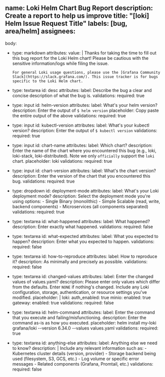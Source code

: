 name: Loki Helm Chart Bug Report
description: Create a report to help us improve
title: "[loki] Helm Issue Request Title"
labels: [bug, area/helm]
assignees:
  - 
body:
  - type: markdown
    attributes:
      value: |
        Thanks for taking the time to fill out this bug report for the Loki Helm chart! Please be cautious with the sensitive information/logs while filing the issue.
        
        For general Loki usage questions, please use the [Grafana Community Slack](https://slack.grafana.com/). This issue tracker is for bugs specific to the Loki Helm chart.
  - type: textarea
    id: desc
    attributes:
      label: Describe the bug a clear and concise description of what the bug is.
    validations:
      required: true

  - type: input
    id: helm-version
    attributes:
      label: What's your helm version?
      description: Enter the output of `$ helm version`
      placeholder: Copy paste the entire output of the above 
    validations:
      required: true
  - type: input
    id: kubectl-version
    attributes:
      label: What's your kubectl version?
      description: Enter the output of `$ kubectl version`
    validations:
      required: true

  - type: input
    id: chart-name
    attributes:
      label: Which chart?
      description: Enter the name of the chart where you encountered this bug (e.g., loki, loki-stack, loki-distributed). Note we only `officially` support the `loki` chart.
      placeholder: loki
    validations:
      required: true

  - type: input
    id: chart-version
    attributes:
      label: What's the chart version?
      description: Enter the version of the chart that you encountered this bug.
    validations:
      required: true

  - type: dropdown
    id: deployment-mode
    attributes:
      label: What's your Loki deployment mode?
      description: Select the deployment mode you're using
      options:
        - Single Binary (monolithic)
        - Simple Scalable (read, write, backend components)
        - Microservices (all components separated)
    validations:
      required: true

  - type: textarea
    id: what-happened
    attributes:
      label: What happened?
      description: Enter exactly what happened.
    validations:
      required: false

  - type: textarea
    id: what-expected
    attributes:
      label: What you expected to happen?
      description: Enter what you expected to happen.
    validations:
      required: false

  - type: textarea
    id: how-to-reproduce
    attributes:
      label: How to reproduce it?
      description: As minimally and precisely as possible.
    validations:
      required: false

  - type: textarea
    id: changed-values
    attributes:
      label: Enter the changed values of values.yaml?
      description: Please enter only values which differ from the defaults. Enter `NONE` if nothing's changed. Include any Loki configuration, storage, authentication, or resource settings you've modified.
      placeholder: |
        loki:
          auth_enabled: true
        minio:
          enabled: true
        gateway:
          enabled: true
    validations:
      required: false

  - type: textarea
    id: helm-command
    attributes:
      label: Enter the command that you execute and failing/misfunctioning.
      description: Enter the command as-is as how you executed.
      placeholder: helm install my-loki grafana/loki --version 6.34.0 --values values.yaml
    validations:
      required: true

  - type: textarea
    id: anything-else
    attributes:
      label: Anything else we need to know?
      description: |
        Include any relevant information such as:
        - Kubernetes cluster details (version, provider)
        - Storage backend being used (filesystem, S3, GCS, etc.)
        - Log volume or specific error messages
        - Related components (Grafana, Promtail, etc.)
    validations:
      required: false